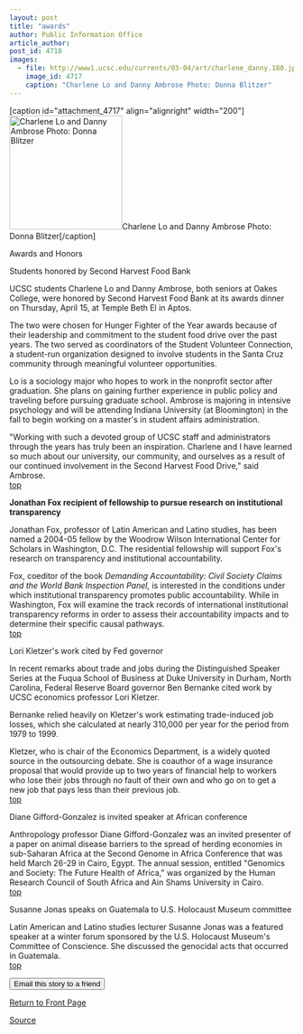 ```yaml
---
layout: post
title: "awards"
author: Public Information Office
article_author: 
post_id: 4718
images:
  - file: http://www1.ucsc.edu/currents/03-04/art/charlene_danny.180.jpg
    image_id: 4717
    caption: "Charlene Lo and Danny Ambrose Photo: Donna Blitzer"
---
```


[caption id="attachment_4717" align="alignright" width="200"]<a href="http://dev-ucsc-news.pantheonsite.io/wp-content/uploads/2004/04/charlene_danny.180.jpg"><img class="size-full wp-image-4717" src="http://dev-ucsc-news.pantheonsite.io/wp-content/uploads/2004/04/charlene_danny.180.jpg" alt="Charlene Lo and Danny Ambrose Photo: Donna Blitzer" width="200" height="202" /></a>Charlene Lo and Danny Ambrose Photo: Donna Blitzer[/caption]
<p class="pagehead">
  Awards and Honors
</p>
<p class="sectionhead">
  <a name="students" id="students"></a>Students honored by Second Harvest Food Bank
</p>
<p>
  UCSC students Charlene Lo and Danny Ambrose, both seniors at Oakes College, were honored by Second Harvest Food Bank at its awards dinner on Thursday, April 15, at Temple Beth El in Aptos.
</p>
<p>
  The two were chosen for Hunger Fighter of the Year awards because of their leadership and commitment to the student food drive over the past years. The two served as coordinators of the Student Volunteer Connection, a student-run organization designed to involve students in the Santa Cruz community through meaningful volunteer opportunities.
</p>
<p>
  Lo is a sociology major who hopes to work in the nonprofit sector after graduation. She plans on gaining further experience in public policy and traveling before pursuing graduate school. Ambrose is majoring in intensive psychology and will be attending Indiana University (at Bloomington) in the fall to begin working on a master's in student affairs administration.<br>
</p>
<p>
  "Working with such a devoted group of UCSC staff and administrators through the years has truly been an inspiration. Charlene and I have learned so much about our university, our community, and ourselves as a result of our continued involvement in the Second Harvest Food Drive," said Ambrose.<br>
  <a href="#students">top</a>
</p>
<p>
  <b class="sectionhead"><a name="fellowship" id="fellowship"></a>Jonathan Fox recipient of fellowship to pursue research on institutional transparency</b>
</p>
<p>
  Jonathan Fox, professor of Latin American and Latino studies, has been named a 2004-05 fellow by the Woodrow Wilson International Center for Scholars in Washington, D.C. The residential fellowship will support Fox's research on transparency and institutional accountability.<br>
</p>
<p>
  Fox, coeditor of the book <i>Demanding Accountability: Civil Society Claims and the World Bank Inspection Panel,</i> is interested in the conditions under which institutional transparency promotes public accountability. While in Washington, Fox will examine the track records of international institutional transparency reforms in order to assess their accountability impacts and to determine their specific causal pathways.<br>
  <a href="#students">top</a><br>
</p>
<p class="sectionhead">
  <a name="kletzer" id="kletzer"></a>Lori Kletzer's work cited by Fed governor
</p>
<p>
  In recent remarks about trade and jobs during the Distinguished Speaker Series at the Fuqua School of Business at Duke University in Durham, North Carolina, Federal Reserve Board governor Ben Bernanke cited work by UCSC economics professor Lori Kletzer.<br>
</p>
<p>
  Bernanke relied heavily on Kletzer's work estimating trade-induced job losses, which she calculated at nearly 310,000 per year for the period from 1979 to 1999.<br>
</p>
<p>
  Kletzer, who is chair of the Economics Department, is a widely quoted source in the outsourcing debate. She is coauthor of a wage insurance proposal that would provide up to two years of financial help to workers who lose their jobs through no fault of their own and who go on to get a new job that pays less than their previous job.<br>
  <a href="#students">top</a>
</p>
<p>
  <span class="sectionhead"><a name="gifford-gonzalez" id="gifford-gonzalez"></a>Diane Gifford-Gonzalez is invited speaker at African conference</span><br>
</p>
<p>
  Anthropology professor Diane Gifford-Gonzalez was an invited presenter of a paper on animal disease barriers to the spread of herding economies in sub-Saharan Africa at the Second Genome in Africa Conference that was held March 26-29 in Cairo, Egypt. The annual session, entitled "Genomics and Society: The Future Health of Africa," was organized by the Human Research Council of South Africa and Ain Shams University in Cairo.<br>
  <a href="#students">top</a><br>
</p>
<p>
  <span class="sectionhead"><a name="jonas" id="jonas"></a>Susanne Jonas speaks on Guatemala to U.S. Holocaust Museum committee</span><br>
</p>
<p>
  Latin American and Latino studies lecturer Susanne Jonas was a featured speaker at a winter forum sponsored by the U.S. Holocaust Museum's Committee of Conscience. She discussed the genocidal acts that occurred in Guatemala.<br>
  <a href="#students">top</a>
</p>
<p>
  <input name="SUBMIT" type="submit" value="Email this story to a friend">
</p>
<p>
  <a href="http://currents.ucsc.edu/">Return to Front Page</a>
</p>
<p><a href="http://www1.ucsc.edu/currents/03-04/04-26/awards.html" title="Permalink to awards">Source</a></p>
